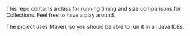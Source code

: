 This repo contains a class for running timing and size comparisons for Collections. Feel free to have a play
around. 

The project uses Maven, so you should be able to run it in all Java IDEs.